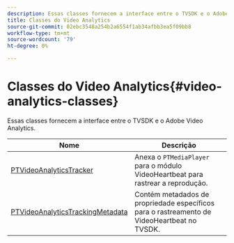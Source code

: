 ```yaml
---
description: Essas classes fornecem a interface entre o TVSDK e o Adobe Video Analytics.
title: Classes do Video Analytics
source-git-commit: 02ebc3548a254b2a6554f1ab34afbb3ea5f09bb8
workflow-type: tm+mt
source-wordcount: '79'
ht-degree: 0%

---
```


# Classes do Video Analytics{#video-analytics-classes}

Essas classes fornecem a interface entre o TVSDK e o Adobe Video Analytics.

| Nome | Descrição |
|---|---|
| [PTVideoAnalyticsTracker](https://help.adobe.com/en_US/primetime/api/psdk/vhl_tvsdk_ios/Classes/PTVideoAnalyticsTracker.html) | Anexa o `PTMediaPlayer` para o módulo VideoHeartbeat para rastrear a reprodução. |
| [PTVideoAnalyticsTrackingMetadata](https://help.adobe.com/en_US/primetime/api/psdk/vhl_tvsdk_ios/Classes/PTVideoAnalyticsTrackingMetadata.html) | Contém metadados de propriedade específicos para o rastreamento de VideoHeartbeat no TVSDK. |
